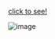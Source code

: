 
<a href="https://pulpor.github.io/front-end/objetos/calculadora/" target="_blank">click to see!</a>

![image](https://user-images.githubusercontent.com/92374318/212086514-282468cc-7d2f-4a84-b774-d4ed96b4ba12.png)
